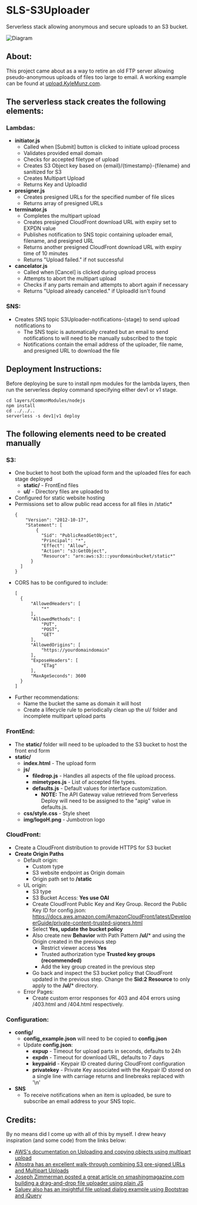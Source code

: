 # SLS-S3Uploader
Serverless stack allowing anonymous and secure uploads to an S3 bucket. 

![Diagram](https://kyle138.github.io/SLS-S3Uploader/S3Uploader.png)

## About:
This project came about as a way to retire an old FTP server allowing pseudo-anonymous uploads of files too large to email. A working example can be found at [upload.KyleMunz.com](https://upload.kylemunz.com/).

## The serverless stack creates the following elements:

### Lambdas:
- **initiator.js**
  - Called when [Submit] button is clicked to initiate upload process
  - Validates provided email domain
  - Checks for accepted filetype of upload
  - Creates S3 Object key based on {email}/{timestamp}-{filename} and sanitized for S3
  - Creates Multipart Upload
  - Returns Key and UploadId
- **presigner.js**
  - Creates presigned URLs for the specified number of file slices
  - Returns array of presigned URLs
- **terminator.js**
  - Completes the multipart upload
  - Creates presigned CloudFront download URL with expiry set to EXPDN value
  - Publishes notification to SNS topic containing uploader email, filename, and presigned URL
  - Returns another presigned CloudFront download URL with expiry time of 10 minutes
  - Returns "Upload failed." if not successful
- **cancelator.js**
  - Called when [Cancel] is clicked during upload process
  - Attempts to abort the multipart upload
  - Checks if any parts remain and attempts to abort again if necessary
  - Returns "Upload already canceled." if UploadId isn't found

### SNS:
- Creates SNS topic S3Uploader-notifications-{stage} to send upload notifications to
  - The SNS topic is automatically created but an email to send notifications to will need to be manually subscribed to the topic
  - Notifications contain the email address of the uploader, file name, and presigned URL to download the file

## Deployment Instructions:
  Before deploying be sure to install npm modules for the lambda layers, then run the serverless deploy command specifying either dev1 or v1 stage.
  ```
  cd layers/CommonModules/nodejs
  npm install
  cd ../../..
  serverless -s dev1|v1 deploy
  ```

## The following elements need to be created manually

### S3:
- One bucket to host both the upload form and the uploaded files for each stage deployed
  - **static/** - FrontEnd files
  - **ul/** - Directory files are uploaded to
- Configured for static website hosting
- Permissions set to allow public read access for all files in /static*
  ```
  {
	  "Version": "2012-10-17",
	  "Statement": [
		  {
  			"Sid": "PublicReadGetObject",
  			"Principal": "*",
  			"Effect": "Allow",
  			"Action": "s3:GetObject",
  			"Resource": "arn:aws:s3:::yourdomainbucket/static*"
  		}
  	]
  }
  ```
- CORS has to be configured to include:
  ```
  [
    {
        "AllowedHeaders": [
            "*"
        ],
        "AllowedMethods": [
            "PUT",
            "POST",
            "GET"
        ],
        "AllowedOrigins": [
            "https://yourdomaindomain"
        ],
        "ExposeHeaders": [
            "ETag"
        ],
        "MaxAgeSeconds": 3600
    }
  ]
  ```
- Further recommendations:
  - Name the bucket the same as domain it will host
  - Create a lifecycle rule to periodically clean up the ul/ folder and incomplete multipart upload parts

### FrontEnd:
- The **static/** folder will need to be uploaded to the S3 bucket to host the front end form
- **static/**
  - **index.html** - The upload form
  - **js/**
    - **filedrop.js** - Handles all aspects of the file upload process.
    - **mimetypes.js** - List of accepted file types.
    - **defaults.js** - Default values for interface customization.
      - **NOTE:** The API Gateway value retrieved from Serverless Deploy will need to be assigned to the "apig" value in defaults.js.
  - **css/style.css** - Style sheet
  - **img/logoH.png** - Jumbotron logo

### CloudFront:
- Create a CloudFront distribution to provide HTTPS for S3 bucket
- **Create Origin Paths**
  - Default origin:
    - Custom type
    - S3 website endpoint as Origin domain
    - Origin path set to **/static**
  - UL origin:
    - S3 type
    - S3 Bucket Access: **Yes use OAI**
    - Create CloudFront Public Key and Key Group. Record the Public Key ID for config.json:
      https://docs.aws.amazon.com/AmazonCloudFront/latest/DeveloperGuide/private-content-trusted-signers.html
    - Select **Yes, update the bucket policy**
    - Also create new **Behavior** with Path Pattern **/ul/*** and using the Origin created in the previous step
      - Restrict viewer access **Yes**
      - Trusted authorization type **Trusted key groups (recommended)**
      - Add the key group created in the previous step
    - Go back and inspect the S3 bucket policy that CloudFront updated in the previous step. Change the **Sid:2** **Resource** to only apply to the **/ul/*** directory.
  - Error Pages:
    - Create custom error responses for 403 and 404 errors using /403.html and /404.html respectively.

### Configuration:
- **config/**
  - **config_example.json** will need to be copied to **config.json**
  - Update **config.json**:
    - **expup** - Timeout for upload parts in seconds, defaults to 24h
    - **expdn** - Timeout for download URL, defaults to 7 days
    - **keypairid** - Keypair ID created during CloudFront configuration
    - **privatekey** - Private Key associated with the Keypair ID stored on a single line with carriage returns and linebreaks replaced with '\n'
- **SNS**
  - To receive notifications when an item is uploaded, be sure to subscribe an email address to your SNS topic.

## Credits:
By no means did I come up with all of this by myself. I drew heavy inspiration (and some code) from the links below:
- [AWS's documentation on Uploading and copying objects using multipart upload](https://docs.aws.amazon.com/AmazonS3/latest/userguide/mpuoverview.html)
- [Altostra has an excellent walk-through combining S3 pre-signed URLs and Multipart Uploads](https://www.altostra.com/blog/multipart-uploads-with-s3-presigned-url)
- [Joseph Zimmerman posted a great article on smashingmagazine.com building a drag-and-drop file uploader using plain JS](https://www.smashingmagazine.com/2018/01/drag-drop-file-uploader-vanilla-js/)
- [Saluev also has an insightful file upload dialog example using Bootstrap and jQuery](https://github.com/Saluev/bootstrap-file-dialog)
